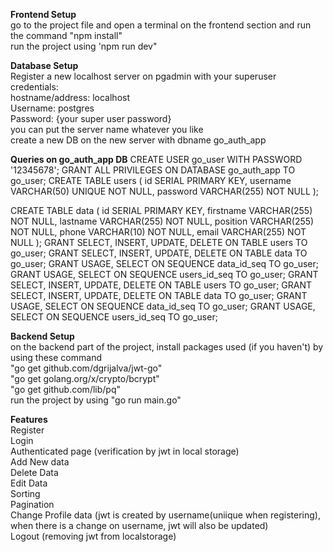 **Frontend Setup**<br />
go to the project file and open a terminal on the frontend section and run the command "npm install"<br />
run the project using 'npm run dev"<br />

**Database Setup**<br />
Register a new localhost server on pgadmin with your superuser credentials: <br />
hostname/address: localhost<br />
Username: postgres<br />
Password: {your super user password}<br />
you can put the server name whatever you like<br />
create a new DB on the new server with dbname go_auth_app<br />

**Queries on go_auth_app DB**
CREATE USER go_user WITH PASSWORD '12345678';
GRANT ALL PRIVILEGES ON DATABASE go_auth_app TO go_user;
CREATE TABLE users (
    id SERIAL PRIMARY KEY,
    username VARCHAR(50) UNIQUE NOT NULL,
    password VARCHAR(255) NOT NULL
);

CREATE TABLE data (
    id SERIAL PRIMARY KEY,
    firstname VARCHAR(255) NOT NULL,
    lastname VARCHAR(255) NOT NULL,
    position VARCHAR(255) NOT NULL,
    phone VARCHAR(10) NOT NULL,
    email VARCHAR(255) NOT NULL
);
GRANT SELECT, INSERT, UPDATE, DELETE ON TABLE users TO go_user;
GRANT SELECT, INSERT, UPDATE, DELETE ON TABLE data TO go_user;
GRANT USAGE, SELECT ON SEQUENCE data_id_seq TO go_user;
GRANT USAGE, SELECT ON SEQUENCE users_id_seq TO go_user;
GRANT SELECT, INSERT, UPDATE, DELETE ON TABLE users TO go_user;
GRANT SELECT, INSERT, UPDATE, DELETE ON TABLE data TO go_user;
GRANT USAGE, SELECT ON SEQUENCE data_id_seq TO go_user;
GRANT USAGE, SELECT ON SEQUENCE users_id_seq TO go_user;


**Backend Setup**<br />
on the backend part of the project, install packages used (if you haven't) by using these command<br />
"go get github.com/dgrijalva/jwt-go"<br />
"go get golang.org/x/crypto/bcrypt"<br />
"go get github.com/lib/pq"<br />
run the project by using "go run main.go"<br />




**Features**<br />
Register<br />
Login<br />
Authenticated page (verification by jwt in local storage)<br />
Add New data<br />
Delete Data<br />
Edit Data<br />
Sorting<br />
Pagination<br />
Change Profile data (jwt is created by username(uniique when registering), when there is a change on username, jwt will also be updated)<br />
Logout (removing jwt from localstorage)<br />
